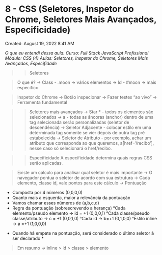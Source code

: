 # 8 - CSS (Seletores, Inspetor do Chrome, Seletores Mais Avançados, Especificidade)

Created: August 19, 2022 8:41 AM

*O que eu entendi dessa aula. 
Curso: Full Stack JavaScript Profissional
Módulo: CSS (4)
Aulas: Seletores, Inspetor do Chrome, Seletores Mais Avançados, Especifidade*

>>Seletores

>O que é?
 → Class - .moon → vários elementos
 → Id - #moon → mais específico

>Inspetor do Chrome
 → Botão inspecionar
 → Fazer testes “ao vivo”
 → Ferramenta fundamental

>>Seletores mais avançados
 → Star * - todos os elementos são selecionados
 → a - todas as âncoras (anchor) dentro de uma tag selecionada serão personalizadas (seletor de descendência)
 → Seletor Adjacente - colocar estilo em uma determinada tag somente se vier depois de outra tag pré estabelecida
 → Seletor de Atributo - por exemplo, achar um atributo que corresponda ao que queremos, a[href=’/recibo’], nesse caso só selecionará o href/recibo.

>>Especificidade
A especificidade determina quais regras CSS serão aplicadas.

 >Existe um cálculo para analisar qual seletor é mais importante
 → O navegador pontua o seletor de acordo com sua estrutura
 → Cada elemento, classe id, vale pontos para este cálculo
 → Pontuação 
   - Composta por 4 números (0,0,0,0)
   - Quanto mais a esquerda, maior a relevância da pontuação
   - Vamos chamar esses números de (a,b,c,d)
   - Regra da pontuação (sobrescrevendo a herança)
          °Cada elemento/pseudo elemento → id = +1 (0,0,0,1)
          °Cada classe/pseudo classe/atributo → c = +1 (0,0,1,0)
          °Cada id → b=+1 (0,1,0,0)
          °Estilo inline → a =+1 (1,0,0,0)

 * Quando há empate na pontuação, será considerado o último seletor à ser declarado *
 
>Em resumo
 → inline > id > classe > elemento